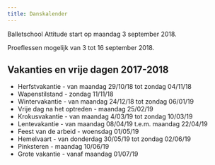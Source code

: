 ```yaml
---
title: Danskalender
---
```


Balletschool Attitude start op maandag 3 september 2018.

Proeflessen mogelijk van 3 tot 16 september 2018.

## Vakanties en vrije dagen 2017-2018

* Herfstvakantie            - van maandag 29/10/18 tot zondag 04/11/18
* Wapenstilstand            - zondag 11/11/18
* Wintervakantie            - van maandag 24/12/18 tot zondag 06/01/19
* Vrije dag na het optreden - maandag 25/02/19
* Krokusvakantie            - van maandag 4/03/19 tot zondag 10/03/19
* Lentevakantie             - van maandag 08/04/19 t.e.m. maandag 22/04/19
* Feest van de arbeid       - woensdag 01/05/19
* Hemelvaart                - van donderdag 30/05/19 tot zondag 02/06/19
* Pinksteren                - maandag 10/06/19
* Grote vakantie            - vanaf maandag 01/07/19
